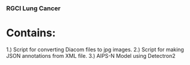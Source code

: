 ### RGCI Lung Cancer
# Contains:
 1.) Script for converting Diacom files to jpg images.
 2.) Script for making JSON annotations from XML file.
 3.) AIPS-N Model using Detectron2 
